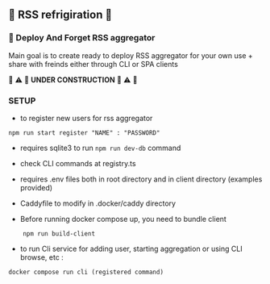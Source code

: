 ## 🧊 RSS refrigiration 🧊

### 🚀 Deploy And Forget RSS aggregator

Main goal is to create ready to deploy RSS aggregator for your own use + share with freinds either through CLI or SPA clients

🚧 ⚠️ 🚧  **UNDER CONSTRUCTION** 🚧 ⚠️ 🚧 


### SETUP

- to register new users for rss aggregator
```
npm run start register "NAME" : "PASSWORD"
```
- requires sqlite3 to run ```npm run dev-db``` command

- check CLI commands at registry.ts

- requires .env files both in root directory and in client directory (examples provided)

- Caddyfile to modify in .docker/caddy directory
- Before running docker compose up, you need to bundle client

```
    npm run build-client
```

- to run Cli service for adding user, starting aggregation or using CLI browse, etc : 
```
docker compose run cli (registered command)
```